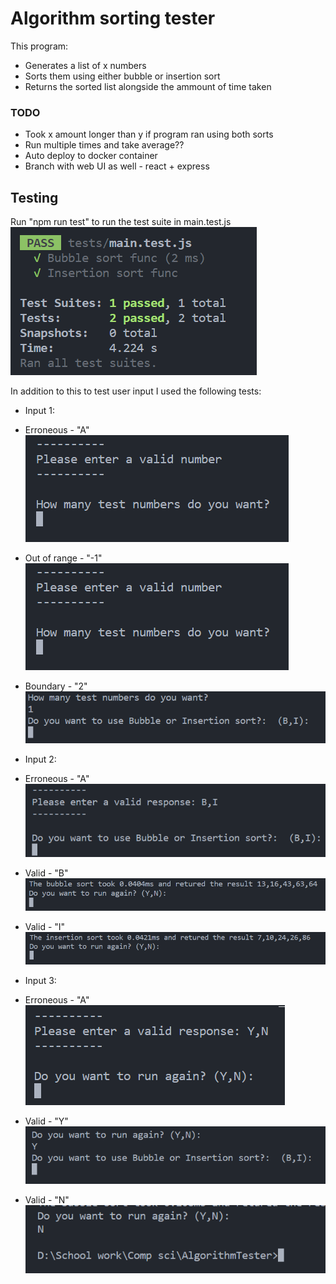 # Algorithm sorting tester

This program:
- Generates a list of x numbers
- Sorts them using either bubble or insertion sort
- Returns the sorted list alongside the ammount of time taken

### TODO
- Took x amount longer than y if program ran using both sorts
- Run multiple times and take average??
- Auto deploy to docker container
- Branch with web UI as well - react + express

## Testing
Run "npm run test" to run the test suite in main.test.js
![Test results](./images/image.png)

In addition to this to test user input I used the following tests:
- Input 1:
- Erroneous - "A"  
![Results](./images/image-1.png)  

- Out of range - "-1"  
![Results](./images/image-1.png)  

- Boundary - "2"  
![Results](./images/image-2.png)  

- Input 2:  
- Erroneous - "A"  
![Results](./images/image-3.png)  

- Valid - "B"  
![Results](./images/image-4.png)  

- Valid - "I"  
![Results](./images/image-5.png)  

- Input 3:  
- Erroneous - "A"  
![Results](./images/image-6.png)  

- Valid - "Y"  
![Results](./images/image-7.png)  

- Valid - "N"  
![Results](./images/image-8.png)  